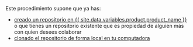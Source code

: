 Este procedimiento supone que ya has:

  - [creado un repositorio en {{ site.data.variables.product.product_name }}](/articles/creating-a-new-repository) o que tienes un repositorio existente que es propiedad de alguien más con quien desees colaborar
  - [clonado el repositorio de forma local en tu computadora](/articles/cloning-a-repository)
